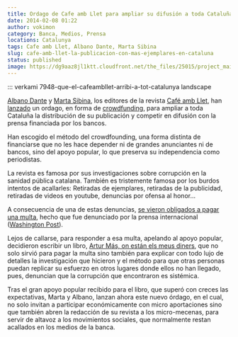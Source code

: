 ```yaml
---
title: Ordago de Cafe amb Llet para ampliar su difusión a toda Cataluña
date: 2014-02-08 01:22
author: vokimon
category: Banca, Medios, Prensa
locations: Catalunya
tags: Cafe amb Llet, Albano Dante, Marta Sibina
slug: cafe-amb-llet-la-publicacion-con-mas-ejemplares-en-cataluna
status: published
image: https://dg9aaz8jl1ktt.cloudfront.net/the_files/25015/project_main_cover.jpg
---
```


::: verkami 7948-que-el-cafeambllet-arribi-a-tot-catalunya landscape

[Albano Dante](https://twitter.com/_cafeambllet) y [Marta Sibina](https://twitter.com/marta_sibina), los editores de la revista [Café amb Llet](http://www.cafeambllet.com/press/), han [lanzado](http://www.cafeambllet.com/press/?p=18254) un ordago, en forma de [crowdfunding](http://www.verkami.com/projects/7948-que-el-cafeambllet-arribi-a-tot-catalunya), para ampliar a toda Cataluña la distribución de su publicación y competir en difusión con la prensa financiada por los bancos.

Han escogido el método del crowdfounding, una forma distinta de financiarse que no les hace depender ni de grandes anunciantes ni de bancos, sino del apoyo popular, lo que preserva su independencia como periodistas.


La revista es famosa por sus investigaciones sobre corrupción en la sanidad pública catalana. También es tristemente famosa por los burdos intentos de acallarles: Retiradas de ejemplares, retiradas de la publicidad, retiradas de videos en youtube, denuncias por ofensa al honor...

A consecuencia de una de estas denuncias, [se vieron obligados a pagar una multa](http://www.lavanguardia.com/local/girona/20121025/54353445332/blanes-calella-revista-cafe-amb-llet-condenada-denunciar-irregularidades-sanidad.html), hecho que fue denunciado por la prensa internacional ([Washington Post](http://www.washingtonpost.com/blogs/worldviews/wp/2012/10/31/catalans-fight-libel-fine-with-youtube-videos/)).

Lejos de callarse, para responder a esa multa, apelando al apoyo popular, decidieron escribir un libro, [Artur Más, on están els meus diners](http://www.onsonelsmeusdiners.cat/2013/07/castellano/), que no solo sirvió para pagar la multa sino también para explicar con todo lujo de detalles la investigación que hicieron y el método para que otras personas puedan replicar su esfuerzo en otros lugares donde ellos no han llegado, pues, denuncian que la corrupción que encontraron es sistémica.

Tras el gran apoyo popular recibido para el libro, que superó con creces las expectativas, Marta y Albano, lanzan ahora este nuevo órdago, en el cual, no solo invitan a participar económicamente con micro aportaciones sino que también abren la redacción de su revista a los micro-mecenas, para servir de altavoz a los movimientos sociales, que normalmente restan acallados en los medios de la banca.

